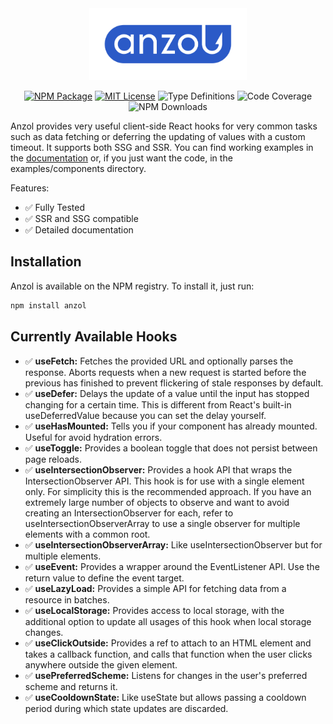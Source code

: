 <div align="center">
  <picture>
    <source media="(prefers-color-scheme: dark)" srcset="assets/anzol_logo_white_clear_zone.svg">
    <source media="(prefers-color-scheme: light)" srcset="assets/anzol_logo_blue_clear_zone.svg">
    <img src="assets/anzol_logo_blue_clear_zone.svg" alt="" width="50%" height="50%">
  </picture>

[![NPM Package](https://img.shields.io/npm/v/anzol?style=flat-square&logo=npm)](https://www.npmjs.com/package/anzol)
[![MIT License](https://img.shields.io/github/license/konstantin-lukas/intl-currency-input?style=flat-square)](https://raw.githubusercontent.com/konstantin-lukas/intl-currency-input/main/LICENSE)
![Type Definitions](https://img.shields.io/npm/types/intl-currency-input?style=flat-square)
![Code Coverage](https://img.shields.io/coverallsCoverage/github/konstantin-lukas/anzol?style=flat-square)
![NPM Downloads](https://img.shields.io/npm/dm/anzol?style=flat-square)
</div>



Anzol provides very useful client-side React hooks for very common tasks such as data fetching
or deferring the updating of values with a custom timeout. It supports both SSG and SSR. You can find working examples 
in the [documentation](https://konstantin-lukas.github.io/anzol/) or, if you just want the code, in the examples/components 
directory.

Features:
- ✅ Fully Tested
- ✅ SSR and SSG compatible
- ✅ Detailed documentation

## Installation
Anzol is available on the NPM registry. To install it, just run:
```bash
npm install anzol
```

## Currently Available Hooks
- ✅ <b>useFetch:</b> Fetches the provided URL and optionally parses the response. Aborts requests when a new request is
  started before the previous has finished to prevent flickering of stale responses by default.
- ✅ <b>useDefer:</b> Delays the update of a value until the input has stopped changing for a certain time. This is different 
  from React's built-in useDeferredValue because you can set the delay yourself.
- ✅ <b>useHasMounted:</b> Tells you if your component has already mounted. Useful for avoid hydration errors. 
- ✅ <b>useToggle:</b> Provides a boolean toggle that does not persist between page reloads.
- ✅ <b>useIntersectionObserver:</b> Provides a hook API that wraps the IntersectionObserver API. This hook is for use with a single element only. For
  simplicity this is the recommended approach. If you have an extremely large number of objects to observe and want
  to avoid creating an IntersectionObserver for each, refer to useIntersectionObserverArray to use a single observer
  for multiple elements with a common root.
- ✅ <b>useIntersectionObserverArray:</b> Like useIntersectionObserver but for multiple elements.
- ✅ <b>useEvent:</b> Provides a wrapper around the EventListener API. Use the return value to define the event target.
- ✅ <b>useLazyLoad:</b> Provides a simple API for fetching data from a resource in batches.
- ✅ <b>useLocalStorage:</b> Provides access to local storage, with the additional option to update all usages of this hook
  when local storage changes.
- ✅ <b>useClickOutside:</b> Provides a ref to attach to an HTML element and takes a callback function, and calls that
  function when the user clicks anywhere outside the given element.
- ✅ <b>usePreferredScheme:</b> Listens for changes in the user's preferred scheme and returns it.
- ✅ <b>useCooldownState:</b> Like useState but allows passing a cooldown period during which state updates are discarded.